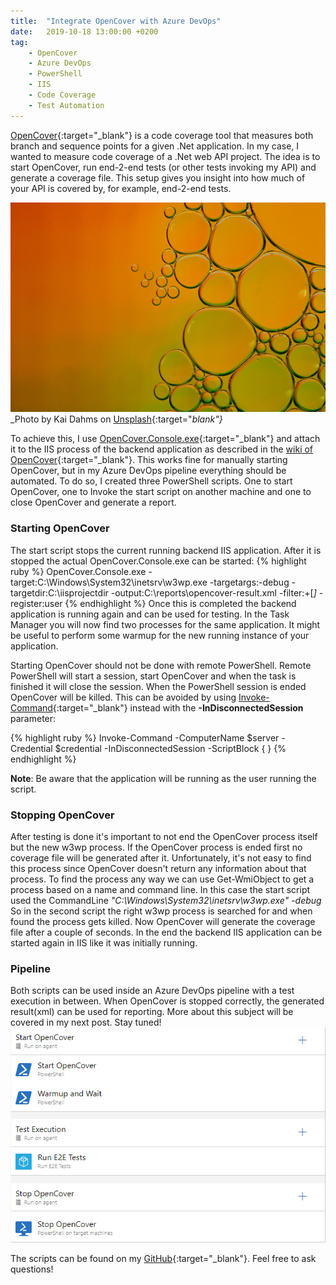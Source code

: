 ```yaml
---
title:  "Integrate OpenCover with Azure DevOps"
date:   2019-10-18 13:00:00 +0200
tag: 
    - OpenCover
    - Azure DevOps
    - PowerShell
    - IIS
    - Code Coverage
    - Test Automation
---
```


[OpenCover](https://github.com/OpenCover/opencover){:target="_blank"} is a code coverage tool that measures both branch and sequence points for a given .Net application. 
In my case, I wanted to measure code coverage of a .Net web API project. 
The idea is to start OpenCover, run end-2-end tests (or other tests invoking my API) and generate a coverage file. 
This setup gives you insight into how much of your API is covered by, for example, end-2-end tests.

![picture](/assets/20191007/kai-dahms-217U8oxGoQ4-unsplash.jpg)
_Photo by Kai Dahms on [Unsplash](https://unsplash.com/photos/217U8oxGoQ4){:target="_blank"}_

To achieve this, I use [OpenCover.Console.exe](https://github.com/OpenCover/opencover/tree/master/main/OpenCover.Console){:target="_blank"} and attach it to the IIS process of the backend application as described in the [wiki of OpenCover](https://github.com/OpenCover/opencover/wiki/IIS-Support){:target="_blank"}. 
This works fine for manually starting OpenCover, but in my Azure DevOps pipeline everything should be automated. 
To do so, I created three PowerShell scripts. 
One to start OpenCover, one to Invoke the start script on another machine and one to close OpenCover and generate a report.

### Starting OpenCover
The start script stops the current running backend IIS application. After it is stopped the actual OpenCover.Console.exe can be started:
{% highlight ruby %}
OpenCover.Console.exe -target:C:\Windows\System32\inetsrv\w3wp.exe -targetargs:-debug -targetdir:C:\iisprojectdir -output:C:\reports\opencover-result.xml -filter:+[*]* -register:user 
{% endhighlight %}
Once this is completed the backend application is running again and can be used for testing.
In the Task Manager you will now find two processes for the same application.
It might be useful to perform some warmup for the new running instance of your application.

Starting OpenCover should not be done with remote PowerShell.
Remote PowerShell will start a session, start OpenCover and when the task is finished it will close the session.
When the PowerShell session is ended OpenCover will be killed.
This can be avoided by using [Invoke-Command](https://docs.microsoft.com/en-us/powershell/module/microsoft.powershell.core/invoke-command?view=powershell-6#description){:target="_blank"} instead with the **-InDisconnectedSession** parameter:

{% highlight ruby %}
Invoke-Command -ComputerName $server -Credential $credential -InDisconnectedSession -ScriptBlock { <Insert OpenCover Start script> }
{% endhighlight %}

**Note**: Be aware that the application will be running as the user running the script.

### Stopping OpenCover
After testing is done it's important to not end the OpenCover process itself but the new w3wp process. If the OpenCover process is ended first no coverage file will be generated after it.
Unfortunately, it's not easy to find this process since OpenCover doesn't return any information about that process.
To find the process any way we can use Get-WmiObject to get a process based on a name and command line. In this case the start script used the CommandLine _"C:\Windows\System32\inetsrv\w3wp.exe" -debug_
So in the second script the right w3wp process is searched for and when found the process gets killed. Now OpenCover will generate the coverage file after a couple of seconds. In the end the backend IIS application can be started again in IIS like it was initially running.

### Pipeline
Both scripts can be used inside an Azure DevOps pipeline with a test execution in between. When OpenCover is stopped correctly,  the generated result(xml) can be used for reporting. More about this subject will be covered in my next post. Stay tuned!
![Azure Devops](/assets/20191007/pipeline.png)

The scripts can be found on my [GitHub](https://github.com/NielsNijveldt/OpenCover-Scripts){:target="_blank"}.
Feel free to ask questions!